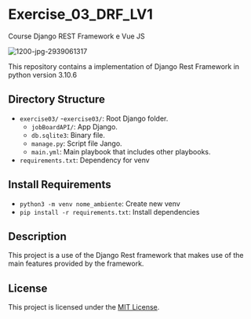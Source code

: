 # Exercise_03_DRF_LV1
Course Django REST Framework e Vue JS

![1200-jpg-2939061317](https://github.com/mafrarrix/exercise_03_DRF_LV1/assets/84633068/357c158d-a90d-406d-915d-6ec0b6069c44)

This repository contains a implementation of Django Rest Framework 
in python version 3.10.6

## Directory Structure

- `exercise03/`
    -`exercise03/`: Root Django folder.
    - `jobBoardAPI/`: App Django.
    - `db.sqlite3`: Binary file.
    - `manage.py`: Script file Jango.
    - `main.yml`: Main playbook that includes other playbooks.
- `requirements.txt`: Dependency for venv

## Install Requirements
- `python3 -m venv nome_ambiente`: Create new venv
- `pip install -r requirements.txt`: Install dependencies

## Description

This project is a use of the Django Rest framework that makes use of the main features provided by the framework.


## License

This project is licensed under the [MIT License](LICENSE).
